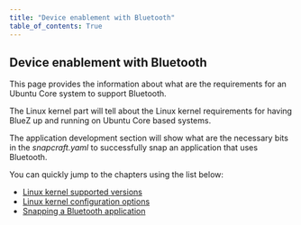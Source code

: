 ```yaml
---
title: "Device enablement with Bluetooth"
table_of_contents: True
---
```


## Device enablement with Bluetooth

This page provides the information about what are the requirements for an Ubuntu
Core system to support Bluetooth.

The Linux kernel part will tell about the Linux kernel requirements for having
BlueZ up and running on Ubuntu Core based systems.

The application development section will show what are the necessary bits in
the *snapcraft.yaml* to successfully snap an application that uses Bluetooth.

You can quickly jump to the chapters using the list below:

 - [Linux kernel supported versions](development_kernel_supported_version.html)
 - [Linux kernel configuration options](development_kernel_configuration_options.html)
 - [Snapping a Bluetooth application](development_snapping_bluetooth_enabled_application.html)
